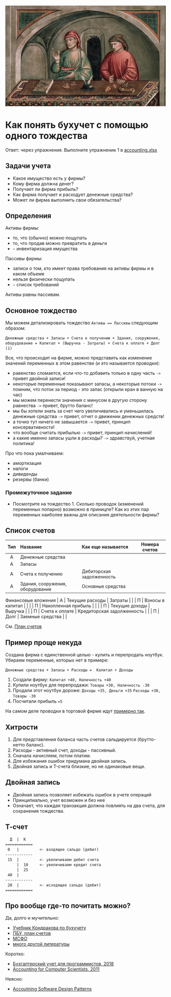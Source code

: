 ![](image/Pietro_Gerini.jpg)

Как понять бухучет с помощью одного тождества
=============================================

Ответ: через упражнения. Выполните упражненик 1 в [accounting.xlsx](accounting.xlsx)

## Задачи учета

- Какое имущество есть у фирмы?
- Кому фирма должна денег?
- Получает ли фирма прибыль?
- Как фирма получает и расходует денежные средства?
- Может ли фирма выполнить свои обязательства?


## Определения

Aктивы фирмы:
   - то, что (обычно) можно пощупать 
   - то, что продав можно превратить в деньги
   - `~` инвентаризация имущества

Пассивы фирмы:
   - записи о том, кто имеет права требования на активы фирмы и в каком объеме
   - нельзя физически пощупать
   - `~` список требований

Активы равны пассивам. 

## Основное тождество

Мы можем детализировать тождество `Aктивы == Пассивы` следующим образом: 

```
Денежные средства + Запасы + Счета к получению + Здания, сооружения, оборудование = Капитал + (Выручка - Затраты) + Счета к оплате + Долг                           (1)
```                                                      

Все, что происходит на фирме, можно представить как изменение значений переменных в 
этом равенстве (и это называется проводки):

- равенство сломается, если что-то добавить только в одну часть `->` привет двойной записи!
- некоторые переменные показывают запасы, а некоторые потоки  `->` помним, что 
  поток за период - это запас (открыли кран в ванную на час)
- мы можем перенести значения с минусом в другую сторону равнества `->` привет, брутто баланс!
- мы бы хотели знать за счет чего увеличивались и уменьшилась денежные средства
  `->` привет, отчет о движении денежных средств!
- а точно тут ничего не завышается `->` привет, принцип консервативности!
- что вообще считать прибылью `->` привет, принцип начислений!  
- а какие именно запасы ушли в расходы? `->` здравствуй, учетная политика!

Про что пока умалчиваем:
- амортизация
- налоги
- дивиденды
- резервы (банки)

### Промежуточное задание

- Посмотрите на тождество 1. Сколько проводок (изменений переменных попарно) возможно в приницпе? Как из этих пар переменных наиболее важны для описания деятельности фирмы?


## Список счетов
 
| Тип |  Название            | Как еще называется               | Номера счетов |
| :-: | :------------------- | :------------------------------- | :-----------: |
|  А  | Денежные средства    |                                  |               |
|  А  | Запасы               |                                  |               |
|  А  | Счета к получению    | Дебиторская задолженность        |               |
|  А  | Здания, сооружения, оборудование   |  Основные средства |               |
Финансовые вложения
|  А  | Текущие расходы      |  Затраты                         |               |
|  П  | Взносы в капитал     |                                  |               |
|  П  | Накопленная прибыль  |                                  |               |
|  П  | Текущие доходы       |  Выручка                         |               |
|  П  | Счета к оплате       |  Кредиторская задолженность      |               |
|  П  | Долг                 |  Заемные средства                |               |


См. [План счетов](http://www.consultant.ru/document/cons_doc_LAW_29165/)

## Пример проще некуда

Создана фирма с единственной целью - купить и перепродать ноутбук. Убираем переменные, которых нет в примере: 

```
Денежные средства + Запасы + Расходы =  Капитал + Доходы 
```

1. Создали фирму: ```Капитал +40, Наличность +40```
2. Купили ноутбук для перепродажи: ```Товары +30, Наличность -30```
3. Продали этот ноутбук дороже: ```Доходы +35, Деньги +35```
                                ```Расходы +30, Товары -30```
4. Посчитали прибыль ```=5```


На самом деле проводки в торговой фирме идут [примерно так](https://glavkniga.ru/situations/k503023).

## Хитрости

1. Для представления баланса часть счетов сальдируется (брутто-нетто баланс). 
2. Расходы - активный счет, доходы - пассивный. 
3. Сначала начисляем, потом платим.
4. Для избежания ошибок придумана двойная запись.
5. Двойная запись и T-счета близкие, но не одинаковые вещи.

## Двойная запись

- Двойная запись позволяет избежать ошибок в учете операций 
- Принципиально, учет возможен и без нее
- Означает, что каждая транзакция должна повлиять на два счета, 
  для сохранения тождества.


## Т-счет


```
  Д  |  К     
============
 0   |         <- входящее сальдо (дебит)
------------     
 15  |         <- увеличиваем дебит счета
     |  10     <- увеличиваем кредит счета 
     |  25    
 40  |
------------     
 20  |         <- исходящее сальдо (дебит) 
============
```

## Про вообще где-то почитать можно?

Да, долго и мучительно: 

- [Учебник Кондракова по бухучету](https://www.ozon.ru/context/detail/id/7543840/)
- [ПБУ, план счетов](http://www.consultant.ru/cons/cgi/online.cgi?req=doc&base=LAW&n=71763&rnd=EEB45027EB6807DA2E14E7C8BDD23576&dst=100003&fld=134#08337814112141273)
- [МСФО](https://www.minfin.ru/ru/perfomance/accounting/mej_standart_fo/msfo_ob/)
- [много другой литературы](https://www.klerk.ru/buh/articles/462537/)

Коротко:
- [Бухгалтерский учет для программистов, 2018](https://habr.com/ru/post/410275/)
- [Accounting for Computer Scientists, 2011](https://martin.kleppmann.com/2011/03/07/accounting-for-computer-scientists.html)

Неясно:
- [Accoutning Software Design Patterns](https://stackoverflow.com/a/163634/1758363)
